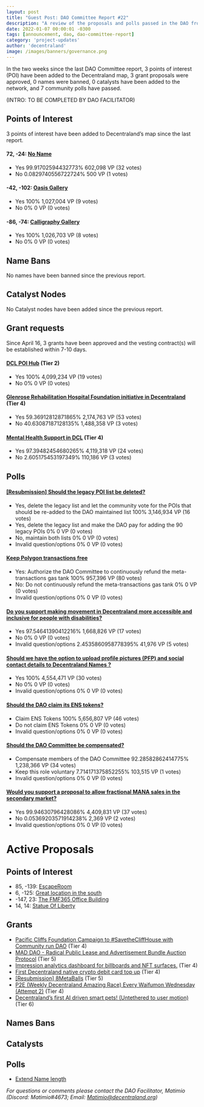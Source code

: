 ```yaml
---
layout: post
title: "Guest Post: DAO Committee Report #22"
description: "A review of the proposals and polls passed in the DAO from April 16 through April 30".
date: 2022-01-07 00:00:01 -0300
tags: [announcement, dao, dao-committee-report]
category: 'project-updates'
author: 'decentraland'
image: /images/banners/governance.png
---
```


In the two weeks since the last DAO Committee report, 3 points of interest (POI) have been added to the Decentraland map, 3 grant proposals were approved, 0 names were banned, 0 catalysts have been added to the network, and 7 community polls have passed.

(INTRO: TO BE COMPLETED BY DAO FACILITATOR)

## Points of Interest
3 points of interest have been added to Decentraland’s map since the last report.


#### 72, -24: [No Name](https://governance.decentraland.org/proposal/?id=7cd85fd0-bccf-11ec-86b8-5dac6b550fc4)

* Yes 99.91702594432773% 602,098 VP (32 votes)
* No 0.0829740556722724% 500 VP (1 votes)


#### -42, -102: [Oasis Gallery](https://governance.decentraland.org/proposal/?id=568db9a0-b9c4-11ec-903a-6546e8793cef)

* Yes 100% 1,027,004 VP (9 votes)
* No 0% 0 VP (0 votes)


#### -86, -74: [Calligraphy Gallery ](https://governance.decentraland.org/proposal/?id=38c29400-b9c3-11ec-903a-6546e8793cef)

* Yes 100% 1,026,703 VP (8 votes)
* No 0% 0 VP (0 votes)


## Name Bans

No names have been banned since the previous report.

## Catalyst Nodes
No Catalyst nodes have been added since the previous report.


## Grant requests
Since April 16, 3 grants have been approved and the vesting contract(s) will be established within 7-10 days.


#### [DCL POI Hub](https://governance.decentraland.org/proposal/?id=ad7eac90-bac0-11ec-8561-b591bf2cf0d0) (Tier 2)

* Yes 100% 4,099,234 VP (19 votes)
* No 0% 0 VP (0 votes)


#### [Glenrose Rehabilitation Hospital Foundation initiative in Decentraland](https://governance.decentraland.org/proposal/?id=2e207620-ba1d-11ec-8561-b591bf2cf0d0) (Tier 4)

* Yes 59.36912812871865% 2,174,763 VP (53 votes)
* No 40.63087187128135% 1,488,358 VP (3 votes)


#### [Mental Health Support in DCL](https://governance.decentraland.org/proposal/?id=af9ca2d0-b808-11ec-903a-6546e8793cef) (Tier 4)

* Yes 97.39482454680265% 4,119,318 VP (24 votes)
* No 2.605175453197349% 110,186 VP (3 votes)


## Polls

#### [[Resubmission] Should the legacy POI list be deleted?](https://governance.decentraland.org/proposal/?id=78635ac0-c4d8-11ec-86b8-5dac6b550fc4)

* Yes, delete the legacy list and let the community vote for the POIs that should be re-added to the DAO maintained list 100% 3,146,934 VP (16 votes)
* Yes, delete the legacy list and make the DAO pay for adding the 90 legacy POIs 0% 0 VP (0 votes)
* No, maintain both lists 0% 0 VP (0 votes)
* Invalid question/options 0% 0 VP (0 votes)


#### [Keep Polygon transactions free](https://governance.decentraland.org/proposal/?id=d958c3e0-c278-11ec-86b8-5dac6b550fc4)

* Yes: Authorize the DAO Committee to continuously refund the meta-transactions gas tank 100% 957,396 VP (80 votes)
* No: Do not continuously refund the meta-transactions gas tank 0% 0 VP (0 votes)
* Invalid question/options 0% 0 VP (0 votes)


#### [Do you support making movement in Decentraland more accessible and inclusive for people with disabilities?](https://governance.decentraland.org/proposal/?id=2429e850-be9a-11ec-86b8-5dac6b550fc4)

* Yes 97.54641390412216% 1,668,826 VP (17 votes)
* No 0% 0 VP (0 votes)
* Invalid question/options 2.4535860958778395% 41,976 VP (5 votes)


#### [Should we have the option to upload profile pictures (PFP) and social contact details to Decentraland Names ?](https://governance.decentraland.org/proposal/?id=8a043450-bdbe-11ec-86b8-5dac6b550fc4)

* Yes 100% 4,554,471 VP (30 votes)
* No 0% 0 VP (0 votes)
* Invalid question/options 0% 0 VP (0 votes)


#### [Should the DAO claim its ENS tokens?](https://governance.decentraland.org/proposal/?id=f6840cd0-bce3-11ec-86b8-5dac6b550fc4)

* Claim ENS Tokens 100% 5,656,807 VP (46 votes)
* Do not claim ENS Tokens 0% 0 VP (0 votes)
* Invalid question/options 0% 0 VP (0 votes)


#### [Should the DAO Committee be compensated?](https://governance.decentraland.org/proposal/?id=3c9e7730-b9da-11ec-903a-6546e8793cef)

* Compensate members of the DAO Committee  92.28582862414775% 1,238,366 VP (34 votes)
* Keep this role voluntary 7.714171375852255% 103,515 VP (1 votes)
* Invalid question/options 0% 0 VP (0 votes)


#### [Would you support a proposal to allow fractional MANA sales in the secondary market?](https://governance.decentraland.org/proposal/?id=e5662680-b997-11ec-903a-6546e8793cef)

* Yes 99.94630796428086% 4,409,831 VP (37 votes)
* No 0.05369203571914238% 2,369 VP (2 votes)
* Invalid question/options 0% 0 VP (0 votes)



# Active Proposals

## Points of Interest

* 85, -139: [EscapeRoom](https://governance.decentraland.org/proposal/?id=e060af50-cee8-11ec-8d87-ddbb20320020)
* 6, -125: [Great location in the south](https://governance.decentraland.org/proposal/?id=31b53bc0-ce4c-11ec-8d87-ddbb20320020)
* -147, 23: [The FMF365 Office Building](https://governance.decentraland.org/proposal/?id=220fd4a0-ccc1-11ec-8d87-ddbb20320020)
* 14, 14: [Statue Of Liberty](https://governance.decentraland.org/proposal/?id=3bc28420-cbb7-11ec-90c9-11bf3c6f4ca1)

## Grants

* [Pacific Cliffs Foundation Campaign to #SavetheCliffHouse with Community run DAO](https://governance.decentraland.org/proposal/?id=d7ee5a30-cd07-11ec-8d87-ddbb20320020) (Tier 4)
* [MAD DAO - Radical Public Lease and Advertisement Bundle Auction Protocol](https://governance.decentraland.org/proposal/?id=913a1b90-cc05-11ec-8d87-ddbb20320020) (Tier 5)
* [Impression analytics dashboard for billboards and NFT surfaces.](https://governance.decentraland.org/proposal/?id=435d0c40-cbea-11ec-8d87-ddbb20320020) (Tier 4)
* [First Decentraland native crypto debit card top up](https://governance.decentraland.org/proposal/?id=06eece00-c96b-11ec-90c9-11bf3c6f4ca1) (Tier 4)
* [[Resubmission] 8MetaBalls](https://governance.decentraland.org/proposal/?id=a847c6e0-c6d6-11ec-90c9-11bf3c6f4ca1) (Tier 5)
* [P2E (Weekly Decentraland Amazing Race) Every Waifumon Wednesday (Attempt 2)](https://governance.decentraland.org/proposal/?id=7431b280-c69a-11ec-90c9-11bf3c6f4ca1) (Tier 4)
* [Decentraland’s first AI driven smart pets! (Untethered to user motion)](https://governance.decentraland.org/proposal/?id=b8125a10-c670-11ec-90c9-11bf3c6f4ca1) (Tier 6)

## Names Bans


## Catalysts


## Polls

* [Extend Name length](https://governance.decentraland.org/proposal/?id=242e4880-ce19-11ec-8d87-ddbb20320020)

*For questions or comments please contact the DAO Facilitator, Matimio (Discord: Matimio#4673; Email: [Matimio@decentraland.org](mailto:Matimio@decentraland.org))*